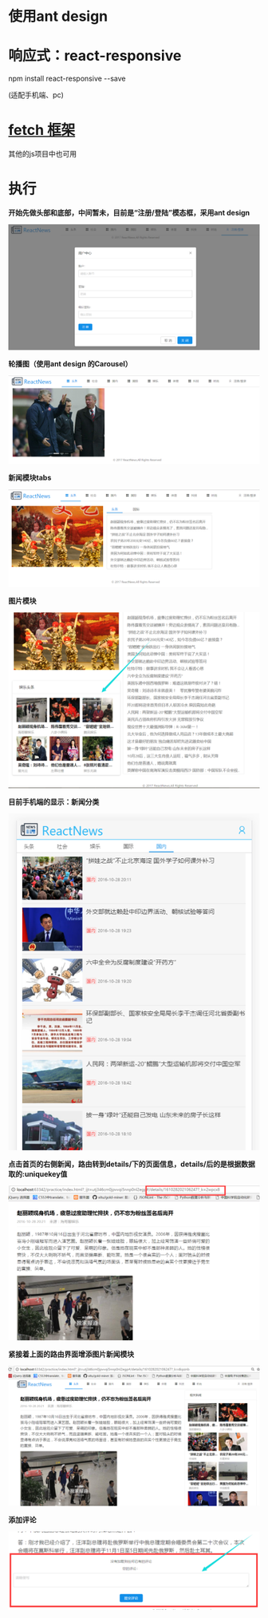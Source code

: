 # 使用ant design

# 响应式：react-responsive

 npm install react-responsive --save

(适配手机端、pc)

# [fetch 框架](https://github.com/github/fetch)  

其他的js项目中也可用

# 执行

**开始先做头部和底部，中间暂未，目前是“注册/登陆”模态框，采用ant design**

<img src="READMEpictures/register.png">

**轮播图（使用ant design 的Carousel）**

<img src="READMEpictures/Carousel.png"/>

**新闻模块tabs**

<img src="READMEpictures/news_tab.png"/>

**图片模块**

<img src="READMEpictures/images.png"/>

**目前手机端的显示：新闻分类**

<img src="READMEpictures/mobileNews.png"/>

**点击首页的右侧新闻，路由转到details/下的页面信息，details/后的是根据数据取的:uniquekey值**

<img src="READMEpictures/news_block_router.png"/>

**紧接着上面的路由界面增添图片新闻模块**

<img src="READMEpictures/news_image_router.png"/>


**添加评论**

<img src="READMEpictures/PCComments.png"/>